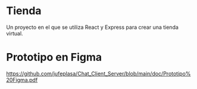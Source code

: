 # Tienda
Un proyecto en el que se utiliza React y Express para crear una tienda virtual.

# Prototipo en Figma
https://github.com/jufeplasa/Chat_Client_Server/blob/main/doc/Prototipo%20Figma.pdf
